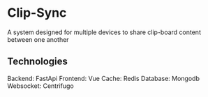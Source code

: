 # Clip-Sync

A system designed for multiple devices to share clip-board content between one another

## Technologies

Backend: FastApi
Frontend: Vue
Cache: Redis
Database: Mongodb
Websocket: Centrifugo

